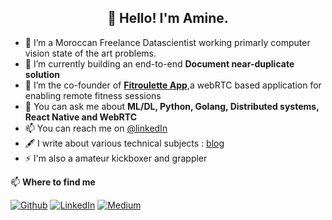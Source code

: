 <h2 align="center">👋 Hello! I'm Amine.</h2>

- :robot: I’m a Moroccan Freelance Datascientist working primarly computer vision state of the art problems.
- 🌱 I’m currently building an end-to-end  **Document near-duplicate solution**
- :muscle: I’m the co-founder of [**Fitroulette App**](beta.fitroulette.app),a webRTC based application for enabling remote fitness sessions
- 💬 You can ask me about **ML/DL, Python, Golang, Distributed systems, React Native and WebRTC**
- 📫 You can reach me on [@linkedIn](https://www.linkedin.com/in/ahmed-amine-dirhoussi-45213886/)
- 🖋️ I write about various technical subjects : [blog](https://aminediro.com)
- ⚡ I'm also a amateur kickboxer and grappler


📫  **Where to find me**

<p><a href="https://github.com/AmineDiro" target="_blank"><img alt="Github" src="https://img.shields.io/badge/GitHub-%2312100E.svg?&style=for-the-badge&logo=Github&logoColor=white" /></a> <a href="https://www.linkedin.com/in/ahmed-amine-dirhoussi-45213886/" target="_blank"><img alt="LinkedIn" src="https://img.shields.io/badge/linkedin-%230077B5.svg?&style=for-the-badge&logo=linkedin&logoColor=white" /></a> <a href="https://medium.com/@aminedirhoussi1" target="_blank"><img alt="Medium" src="https://img.shields.io/badge/medium-%2312100E.svg?&style=for-the-badge&logo=medium&logoColor=white" /></a>
</p>
